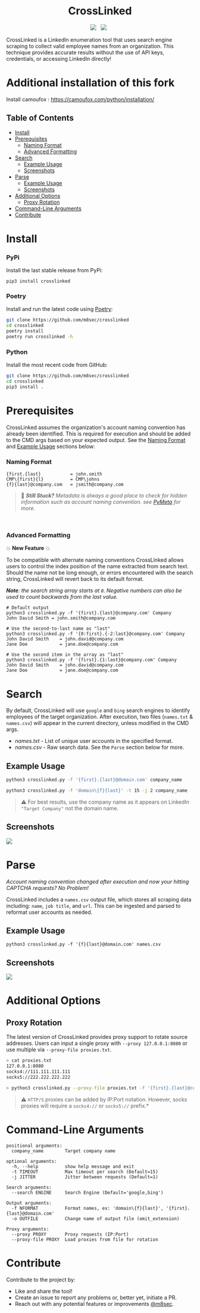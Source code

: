 <div align="center">
    <h1>CrossLinked</h1>
</div>

<p align="center">
    <a href="https://www.twitter.com/m8sec"><img src="https://img.shields.io/badge/Twitter-@m8sec-blue?style=plastic&logo=twitter"/></a>&nbsp;&nbsp;
    <a href="/LICENSE"><img src="https://img.shields.io/badge/License-GPL%20v3.0-green.svg?style=plastic"/></a>&nbsp;&nbsp;
</p>


CrossLinked is a LinkedIn enumeration tool that uses search engine scraping to collect valid employee names from an 
organization. This technique provides accurate results without the use of API keys, credentials, or accessing 
LinkedIn directly!

# Additional installation of this fork

Install camoufox : https://camoufox.com/python/installation/

## Table of Contents
- [Install](#install)
- [Prerequisites](#prerequisites)
    + [Naming Format](#naming-format)
    + [Advanced Formatting](#advanced-formatting)
- [Search](#search)
  * [Example Usage](#example-usage)
  * [Screenshots](#screenshots)
- [Parse](#parse)
  * [Example Usage](#example-usage-1)
  * [Screenshots](#screenshots-1)
- [Additional Options](#additional-options)
  * [Proxy Rotation](#proxy-rotation)
- [Command-Line Arguments](#command-line-arguments)
- [Contribute](#contribute)

# Install
### PyPi
Install the last stable release from PyPi:
```commandline
pip3 install crosslinked
```

### Poetry
Install and run the latest code using [Poetry](https://python-poetry.org/docs/#installing-with-the-official-installer):
```bash
git clone https://github.com/m8sec/crosslinked
cd crosslinked
poetry install
poetry run crosslinked -h
```

### Python
Install the most recent code from GitHub:
```bash
git clone https://github.com/m8sec/crosslinked
cd crosslinked
pip3 install .
```

# Prerequisites
CrossLinked assumes the organization's account naming convention has already been identified. This is required for execution and should be added to the CMD args based on your expected output. See the [Naming Format](#naming-format) and [Example Usage](#example-usage) sections below:

### Naming Format
```text
{first.{last}           = john.smith
CMP\{first}{l}          = CMP\johns
{f}{last}@company.com   = jsmith@company.com
```

> 🦖 ***Still Stuck?** Metadata is always a good place to check for hidden information such as account naming convention. see [PyMeta](https://github.com/m8sec/pymeta) for more.*
<br>


### Advanced Formatting
:boom: **New Feature** :boom:

To be compatible with alternate naming conventions CrossLinked allows users to control the index position of the name extracted from search text. Should the name not be long enough, or errors encountered with the search string, CrossLinked will revert back to its default format.

***Note**: the search string array starts at `0`. Negative numbers can also be used to count backwards from the last value.*

```
# Default output
python3 crosslinked.py -f '{first}.{last}@company.com' Company
John David Smith = john.smith@company.com

# Use the second-to-last name as "last"
python3 crosslinked.py -f '{0:first}.{-2:last}@company.com' Company
John David Smith    = john.david@company.com
Jane Doe            = jane.doe@company.com

# Use the second item in the array as "last"
python3 crosslinked.py -f '{first}.{1:last}@company.com' Company
John David Smith    = john.david@company.com
Jane Doe            = jane.doe@company.com
```


# Search
By default, CrossLinked will use `google` and `bing` search engines to identify employees of the target organization. After execution, two files (`names.txt` & `names.csv`) will appear in the current directory, unless modified in the CMD args.

* *names.txt* - List of unique user accounts in the specified format.
* *names.csv* - Raw search data. See the `Parse` section below for more.


## Example Usage
```bash
python3 crosslinked.py -f '{first}.{last}@domain.com' company_name
```


```bash
python3 crosslinked.py -f 'domain\{f}{last}' -t 15 -j 2 company_name
```
> ⚠️ For best results, use the company name as it appears on LinkedIn `"Target Company"` not the domain name.


## Screenshots
![](https://user-images.githubusercontent.com/13889819/190488899-0f4bea2d-6c31-422f-adce-b56f7be3d906.png)


# Parse
*Account naming convention changed after execution and now your hitting CAPTCHA requests? No Problem!*

CrossLinked includes a `names.csv` output file, which stores all scraping data including: `name`, `job title`, and `url`. This can be ingested and parsed to reformat user accounts as needed.


## Example Usage
```
python3 crosslinked.py -f '{f}{last}@domain.com' names.csv
```

## Screenshots
![](https://user-images.githubusercontent.com/13889819/190494309-c6da8cdc-4312-4e53-a0bb-1fffbc9698e4.png)


# Additional Options
## Proxy Rotation
The latest version of CrossLinked provides proxy support to rotate source addresses. Users can input a single proxy with `--proxy 127.0.0.1:8080` or use multiple via `--proxy-file proxies.txt`.


```bash
> cat proxies.txt
127.0.0.1:8080
socks4://111.111.111.111
socks5://222.222.222.222

> python3 crosslinked.py --proxy-file proxies.txt -f '{first}.{last}@company.com' -t 10 "Company"
```
> ⚠️ `HTTP/S` proxies can be added by IP:Port notation. However, socks proxies will require a `socks4://` or `socks5://` prefix.*


# Command-Line Arguments
```
positional arguments:
  company_name        Target company name

optional arguments:
  -h, --help          show help message and exit
  -t TIMEOUT          Max timeout per search (Default=15)
  -j JITTER           Jitter between requests (Default=1)

Search arguments:
  --search ENGINE     Search Engine (Default='google,bing')

Output arguments:
  -f NFORMAT          Format names, ex: 'domain\{f}{last}', '{first}.{last}@domain.com'
  -o OUTFILE          Change name of output file (omit_extension)

Proxy arguments:
  --proxy PROXY       Proxy requests (IP:Port)
  --proxy-file PROXY  Load proxies from file for rotation
```


# Contribute
Contribute to the project by:
* Like and share the tool!
* Create an issue to report any problems or, better yet, initiate a PR.
* Reach out with any potential features or improvements [@m8sec](https://twitter.com/m8sec).
